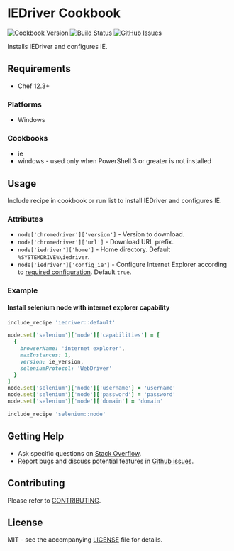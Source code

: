 # IEDriver Cookbook

[![Cookbook Version](http://img.shields.io/cookbook/v/iedriver.svg?style=flat-square)][supermarket]
[![Build Status](http://img.shields.io/travis/dhoer/chef-iedriver.svg?style=flat-square)][travis]
[![GitHub Issues](http://img.shields.io/github/issues/dhoer/chef-iedriver.svg?style=flat-square)][github]

[supermarket]: https://supermarket.chef.io/cookbooks/iedriver
[travis]: https://travis-ci.org/dhoer/chef-iedriver
[github]: https://github.com/dhoer/chef-iedriver/issues

Installs IEDriver and configures IE.

## Requirements

- Chef 12.3+

### Platforms

- Windows

### Cookbooks

- ie 
- windows - used only when PowerShell 3 or greater is not installed

## Usage

Include recipe in cookbook or run list to install IEDriver and configures IE.

### Attributes

- `node['chromedriver']['version']` - Version to download.
- `node['chromedriver']['url']` -  Download URL prefix.
- `node['iedriver']['home']` - Home directory. Default `%SYSTEMDRIVE%\iedriver`.
- `node['iedriver']['config_ie']` - Configure Internet Explorer according to 
[required configuration](https://github.com/SeleniumHQ/selenium/wiki/InternetExplorerDriver#required-configuration).
Default `true`.

### Example

#### Install selenium node with internet explorer capability

```ruby
include_recipe 'iedriver::default'

node.set['selenium']['node']['capabilities'] = [
  {
    browserName: 'internet explorer',
    maxInstances: 1,
    version: ie_version,
    seleniumProtocol: 'WebDriver'
  }
]
node.set['selenium']['node']['username'] = 'username'
node.set['selenium']['node']['password'] = 'password'
node.set['selenium']['node']['domain'] = 'domain'

include_recipe 'selenium::node'
```

## Getting Help

- Ask specific questions on [Stack Overflow](http://stackoverflow.com/questions/tagged/iedriver).
- Report bugs and discuss potential features in [Github issues](https://github.com/dhoer/chef-iedriver/issues).

## Contributing

Please refer to [CONTRIBUTING](https://github.com/dhoer/chef-iedriver/blob/master/CONTRIBUTING.md).

## License

MIT - see the accompanying [LICENSE](https://github.com/dhoer/chef-iedriver/blob/master/LICENSE.md) file for details.
